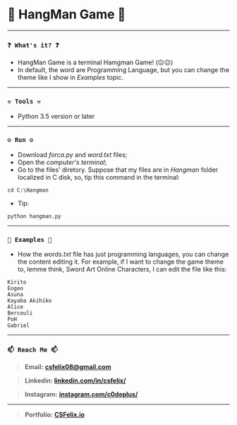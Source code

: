 # 🌟 HangMan Game 🌟

----
### `❓ What's it? ❓`
* HangMan Game is a terminal Hamgman Game! (😐😐) 
* In default, the word are Programming Language, but you can change the theme like I show in *Examples* topic.


----
### `⚒️ Tools ⚒️`

* Python 3.5 version or later

----
### `⚙️ Run ⚙️`

* Download *forca.py* and *word.txt* files;
* Open the *computer's terminal*;
* Go to the files' diretory. Suppose that my files are in *Hangman* folder localized in C disk, so, tip this command in the terminal:

```
cd C:\Hangman
```

* Tip:

```
python hangman.py
```

----
### `📝 Examples 📝`

* How the *words.txt* file has just programming languages, you can change the content editing it. For example, if I want to change the game theme to, lemme think, Sword Art Online Characters, I can edit the file like this:

```
Kirito
Eogeo
Asuna
Kayaba Akihiko
Alice
Bercouli
PoH
Gabriel
```

----
### `📫 Reach Me 📫`

> **Email:** **[csfelix08@gmail.com](mailto:csfelix08@gmail.com?)**

> **Linkedin:** **[linkedin.com/in/csfelix/](https://www.linkedin.com/in/csfelix/)**

> **Instagram:** **[instagram.com/c0deplus/](https://www.instagram.com/c0deplus/)**

----

> **Portfolio:** **[CSFelix.io](https://csfelix.github.io/)**
